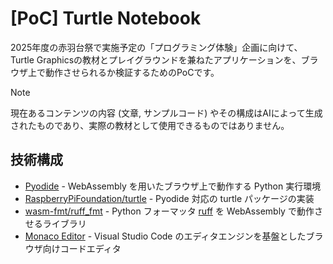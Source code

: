 # [PoC] Turtle Notebook

2025年度の赤羽台祭で実施予定の「プログラミング体験」企画に向けて、Turtle Graphicsの教材とプレイグラウンドを兼ねたアプリケーションを、ブラウザ上で動作させられるか検証するためのPoCです。

> [!NOTE]
>
> 現在あるコンテンツの内容 (文章, サンプルコード) やその構成はAIによって生成されたものであり、実際の教材として使用できるものではありません。

## 技術構成

- [Pyodide](https://pyodide.org/en/stable/) - WebAssembly を用いたブラウザ上で動作する Python 実行環境
- [RaspberryPiFoundation/turtle](https://github.com/RaspberryPiFoundation/turtle) - Pyodide 対応の turtle パッケージの実装
- [wasm-fmt/ruff_fmt](https://github.com/wasm-fmt/ruff_fmt) - Python フォーマッタ [ruff](https://docs.astral.sh/ruff/) を WebAssembly で動作させるライブラリ
- [Monaco Editor](https://microsoft.github.io/monaco-editor/) - Visual Studio Code のエディタエンジンを基盤としたブラウザ向けコードエディタ
